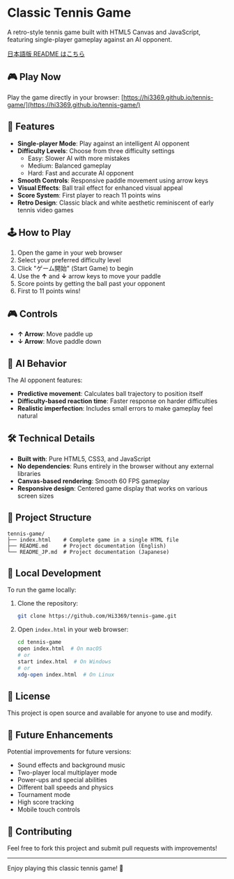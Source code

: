 # Classic Tennis Game

A retro-style tennis game built with HTML5 Canvas and JavaScript, featuring single-player gameplay against an AI opponent.

[日本語版 README はこちら](README_JP.md)

## 🎮 Play Now

Play the game directly in your browser: [https://hi3369.github.io/tennis-game/](https://hi3369.github.io/tennis-game/)

## 🎯 Features

- **Single-player Mode**: Play against an intelligent AI opponent
- **Difficulty Levels**: Choose from three difficulty settings
  - Easy: Slower AI with more mistakes
  - Medium: Balanced gameplay
  - Hard: Fast and accurate AI opponent
- **Smooth Controls**: Responsive paddle movement using arrow keys
- **Visual Effects**: Ball trail effect for enhanced visual appeal
- **Score System**: First player to reach 11 points wins
- **Retro Design**: Classic black and white aesthetic reminiscent of early tennis video games

## 🕹️ How to Play

1. Open the game in your web browser
2. Select your preferred difficulty level
3. Click "ゲーム開始" (Start Game) to begin
4. Use the **↑** and **↓** arrow keys to move your paddle
5. Score points by getting the ball past your opponent
6. First to 11 points wins!

## 🎮 Controls

- **↑ Arrow**: Move paddle up
- **↓ Arrow**: Move paddle down

## 🤖 AI Behavior

The AI opponent features:
- **Predictive movement**: Calculates ball trajectory to position itself
- **Difficulty-based reaction time**: Faster response on harder difficulties
- **Realistic imperfection**: Includes small errors to make gameplay feel natural

## 🛠️ Technical Details

- **Built with**: Pure HTML5, CSS3, and JavaScript
- **No dependencies**: Runs entirely in the browser without any external libraries
- **Canvas-based rendering**: Smooth 60 FPS gameplay
- **Responsive design**: Centered game display that works on various screen sizes

## 📂 Project Structure

```
tennis-game/
├── index.html    # Complete game in a single HTML file
├── README.md     # Project documentation (English)
└── README_JP.md  # Project documentation (Japanese)
```

## 🚀 Local Development

To run the game locally:

1. Clone the repository:
   ```bash
   git clone https://github.com/Hi3369/tennis-game.git
   ```

2. Open `index.html` in your web browser:
   ```bash
   cd tennis-game
   open index.html  # On macOS
   # or
   start index.html  # On Windows
   # or
   xdg-open index.html  # On Linux
   ```

## 📝 License

This project is open source and available for anyone to use and modify.

## 🎨 Future Enhancements

Potential improvements for future versions:
- Sound effects and background music
- Two-player local multiplayer mode
- Power-ups and special abilities
- Different ball speeds and physics
- Tournament mode
- High score tracking
- Mobile touch controls

## 🤝 Contributing

Feel free to fork this project and submit pull requests with improvements!

---

Enjoy playing this classic tennis game! 🎾